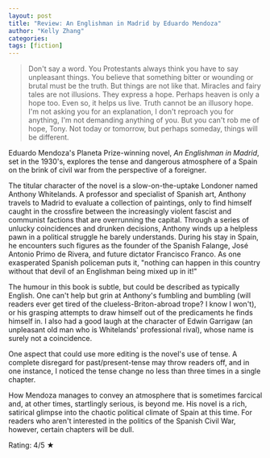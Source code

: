 ```yaml
---
layout: post
title: "Review: An Englishman in Madrid by Eduardo Mendoza"
author: "Kelly Zhang"
categories:
tags: [fiction]
---
```


> Don't say a word. You Protestants always think you have to say unpleasant things. You believe that something bitter or wounding or brutal must be the truth. But things are not like that. Miracles and fairy tales are not illusions. They express a hope. Perhaps heaven is only a hope too. Even so, it helps us live. Truth cannot be an illusory hope. I'm not asking you for an explanation, I don't reproach you for anything, I'm not demanding anything of you. But you can't rob me of hope, Tony. Not today or tomorrow, but perhaps someday, things will be different.

Eduardo Mendoza's Planeta Prize-winning novel, _An Englishman in Madrid_, set in the 1930's, explores the tense and dangerous atmosphere of a Spain on the brink of civil war from the perspective of a foreigner.

The titular character of the novel is a slow-on-the-uptake Londoner named Anthony Whitelands. A professor and specialist of Spanish art, Anthony travels to Madrid to evaluate a collection of paintings, only to find himself caught in the crossfire between the increasingly violent fascist and communist factions that are overrunning the capital. Through a series of unlucky coincidences and drunken decisions, Anthony winds up a helpless pawn in a political struggle he barely understands. During his stay in Spain, he encounters such figures as the founder of the Spanish Falange, José Antonio Primo de Rivera, and future dictator Francisco Franco. As one exasperated Spanish policeman puts it, "nothing can happen in this country without that devil of an Englishman being mixed up in it!"

The humour in this book is subtle, but could be described as typically English. One can't help but grin at Anthony's fumbling and bumbling (will readers ever get tired of the clueless-Briton-abroad trope? I know I won't), or his grasping attempts to draw himself out of the predicaments he finds himself in. I also had a good laugh at the character of Edwin Garrigaw (an unpleasant old man who is Whitelands' professional rival), whose name is surely not a coincidence.

One aspect that could use more editing is the novel's use of tense. A complete disregard for past/present-tense may throw readers off, and in one instance, I noticed the tense change no less than three times in a single chapter.

How Mendoza manages to convey an atmosphere that is sometimes farcical and, at other times, startlingly serious, is beyond me. His novel is a rich, satirical glimpse into the chaotic political climate of Spain at this time. For readers who aren't interested in the politics of the Spanish Civil War, however, certain chapters will be dull.

Rating: 4/5 ★
